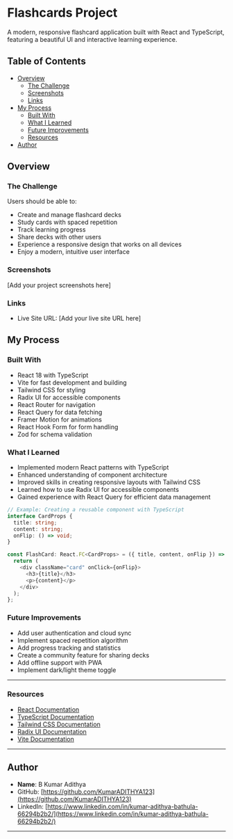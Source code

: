 # Flashcards Project

A modern, responsive flashcard application built with React and TypeScript, featuring a beautiful UI and interactive learning experience.

## Table of Contents

- [Overview](#overview)
  - [The Challenge](#the-challenge)
  - [Screenshots](#screenshots)
  - [Links](#links)
- [My Process](#my-process)
  - [Built With](#built-with)
  - [What I Learned](#what-i-learned)
  - [Future Improvements](#future-improvements)
  - [Resources](#resources)
- [Author](#author)

## Overview

### The Challenge

Users should be able to:

- Create and manage flashcard decks
- Study cards with spaced repetition
- Track learning progress
- Share decks with other users
- Experience a responsive design that works on all devices
- Enjoy a modern, intuitive user interface

### Screenshots

[Add your project screenshots here]

### Links

- Live Site URL: [Add your live site URL here]

## My Process

### Built With

- React 18 with TypeScript
- Vite for fast development and building
- Tailwind CSS for styling
- Radix UI for accessible components
- React Router for navigation
- React Query for data fetching
- Framer Motion for animations
- React Hook Form for form handling
- Zod for schema validation

### What I Learned

- Implemented modern React patterns with TypeScript
- Enhanced understanding of component architecture
- Improved skills in creating responsive layouts with Tailwind CSS
- Learned how to use Radix UI for accessible components
- Gained experience with React Query for efficient data management

```typescript
// Example: Creating a reusable component with TypeScript
interface CardProps {
  title: string;
  content: string;
  onFlip: () => void;
}

const FlashCard: React.FC<CardProps> = ({ title, content, onFlip }) => {
  return (
    <div className="card" onClick={onFlip}>
      <h3>{title}</h3>
      <p>{content}</p>
    </div>
  );
};
```

### Future Improvements

- Add user authentication and cloud sync
- Implement spaced repetition algorithm
- Add progress tracking and statistics
- Create a community feature for sharing decks
- Add offline support with PWA
- Implement dark/light theme toggle

---

### Resources

- [React Documentation](https://react.dev/)
- [TypeScript Documentation](https://www.typescriptlang.org/)
- [Tailwind CSS Documentation](https://tailwindcss.com/)
- [Radix UI Documentation](https://www.radix-ui.com/)
- [Vite Documentation](https://vitejs.dev/)

---

## Author

- **Name**: B Kumar Adithya
- GitHub: [https://github.com/KumarADITHYA123](https://github.com/KumarADITHYA123)
- LinkedIn: [https://www.linkedin.com/in/kumar-adithya-bathula-66294b2b2/](https://www.linkedin.com/in/kumar-adithya-bathula-66294b2b2/)

---
